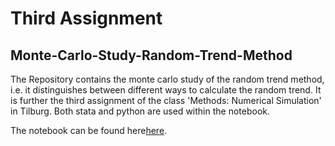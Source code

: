 # Third Assignment

## Monte-Carlo-Study-Random-Trend-Method

The Repository contains the monte carlo study of the random trend method, i.e. it distinguishes between different ways to calculate the random trend. It is further the third assignment of the class 'Methods: Numerical Simulation' in Tilburg. Both stata and python are used within the notebook.

The notebook can be found here[here](https://github.com/jaschwer/Third_Assignment/blob/master/Assignment3.ipynb).
